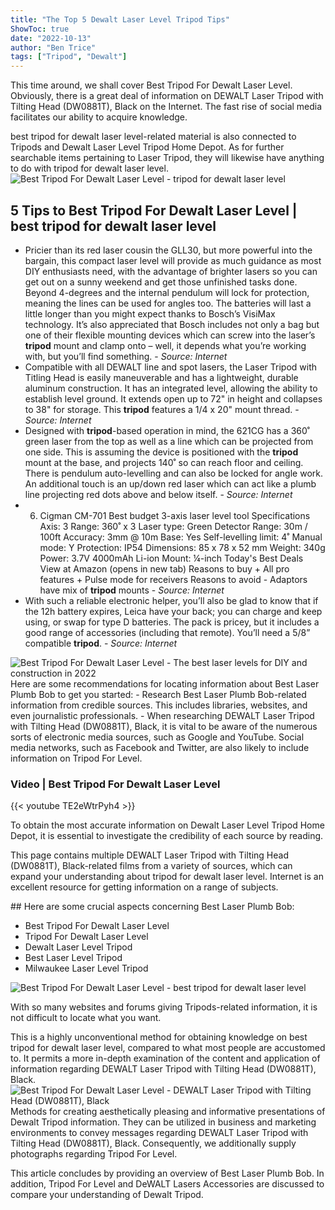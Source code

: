 ```yaml
---
title: "The Top 5 Dewalt Laser Level Tripod Tips"
ShowToc: true 
date: "2022-10-13"
author: "Ben Trice" 
tags: ["Tripod", "Dewalt"]
---
```


	
This time around, we shall cover Best Tripod For Dewalt Laser Level. Obviously, there is a great deal of information on DEWALT Laser Tripod with Tilting Head (DW0881T), Black on the Internet. The fast rise of social media facilitates our ability to acquire knowledge.

best tripod for dewalt laser level-related material is also connected to Tripods and Dewalt Laser Level Tripod Home Depot. As for further searchable items pertaining to Laser Tripod, they will likewise have anything to do with tripod for dewalt laser level.
<img loading="lazy" src="https://richlab.net/pictures/607527.jpg" onerror="this.onerror=null;this.src='https://blogger.googleusercontent.com/img/a/AVvXsEhe7F7TRXHtjiKvHb5vS7DmnxvpHiDyoYyYvm1nHB3Qp2_w3BnM6A2eq4v7FYxCC9bfZt3a9vIMtAYEKUiaDQbHMg-ViyGmRIj39MLp0bGFfgfYw1Dc9q_H-T0wiTm3l0Uq42dETrN9eC8aGJ9_IORZsxST1AcLR7np1koOfcc7tnHa4S8Mwz_xD9d0=s16000';" alt="Best Tripod For Dewalt Laser Level - tripod for dewalt laser level" >

## 5 Tips to Best Tripod For Dewalt Laser Level | best tripod for dewalt laser level
-   Pricier than its red laser cousin the GLL30, but more powerful into the bargain, this compact laser level will provide as much guidance as most DIY enthusiasts need, with the advantage of brighter lasers so you can get out on a sunny weekend and get those unfinished tasks done. Beyond 4-degrees and the internal pendulum will lock for protection, meaning the lines can be used for angles too. The batteries will last a little longer than you might expect thanks to Bosch’s VisiMax technology. It’s also appreciated that Bosch includes not only a bag but one of their flexible mounting devices which can screw into the laser’s **tripod** mount and clamp onto – well, it depends what you’re working with, but you’ll find something. - <cite>Source: Internet</cite>
-   Compatible with all DEWALT line and spot lasers, the Laser Tripod with Titling Head is easily maneuverable and has a lightweight, durable aluminum construction. It has an integrated level, allowing the ability to establish level ground. It extends open up to 72" in height and collapses to 38" for storage. This **tripod** features a 1/4 x 20" mount thread. - <cite>Source: Internet</cite>
-   Designed with **tripod**-based operation in mind, the 621CG has a 360˚ green laser from the top as well as a line which can be projected from one side. This is assuming the device is positioned with the **tripod** mount at the base, and projects 140˚ so can reach floor and ceiling. There is pendulum auto-levelling and can also be locked for angle work. An additional touch is an up/down red laser which can act like a plumb line projecting red dots above and below itself. - <cite>Source: Internet</cite>
-   6. Cigman CM-701 Best budget 3-axis laser level tool Specifications Axis: 3 Range: 360˚ x 3 Laser type: Green Detector Range: 30m / 100ft Accuracy: 3mm @ 10m Base: Yes Self-levelling limit: 4˚ Manual mode: Y Protection: IP54 Dimensions: 85 x 78 x 52 mm Weight: 340g Power: 3.7V 4000mAh Li-ion Mount: ¼-inch Today's Best Deals View at Amazon (opens in new tab) Reasons to buy + All pro features + Pulse mode for receivers Reasons to avoid - Adaptors have mix of **tripod** mounts - <cite>Source: Internet</cite>
-   With such a reliable electronic helper, you’ll also be glad to know that if the 12h battery expires, Leica have your back; you can charge and keep using, or swap for type D batteries. The pack is pricey, but it includes a good range of accessories (including that remote). You’ll need a 5/8” compatible **tripod**. - <cite>Source: Internet</cite>


<img loading="lazy" src="https://www.exkalibr.cz/dewalt-de0736-stativ-pro-laser_ie334851.jpg" onerror="this.onerror=null;this.src='https://blogger.googleusercontent.com/img/a/AVvXsEhe7F7TRXHtjiKvHb5vS7DmnxvpHiDyoYyYvm1nHB3Qp2_w3BnM6A2eq4v7FYxCC9bfZt3a9vIMtAYEKUiaDQbHMg-ViyGmRIj39MLp0bGFfgfYw1Dc9q_H-T0wiTm3l0Uq42dETrN9eC8aGJ9_IORZsxST1AcLR7np1koOfcc7tnHa4S8Mwz_xD9d0=s16000';" alt="Best Tripod For Dewalt Laser Level - The best laser levels for DIY and construction in 2022" >
Here are some recommendations for locating information about Best Laser Plumb Bob to get you started:
- Research Best Laser Plumb Bob-related information from credible sources. This includes libraries, websites, and even journalistic professionals.
- When researching DEWALT Laser Tripod with Tilting Head (DW0881T), Black, it is vital to be aware of the numerous sorts of electronic media sources, such as Google and YouTube. Social media networks, such as Facebook and Twitter, are also likely to include information on Tripod For Level.

### Video | Best Tripod For Dewalt Laser Level
{{< youtube TE2eWtrPyh4 >}} 

To obtain the most accurate information on Dewalt Laser Level Tripod Home Depot, it is essential to investigate the credibility of each source by reading.

This page contains multiple DEWALT Laser Tripod with Tilting Head (DW0881T), Black-related films from a variety of sources, which can expand your understanding about tripod for dewalt laser level. Internet is an excellent resource for getting information on a range of subjects.
<script async="async" data-cfasync="false" src="//normallydemandedalter.com/fe63df3c5408708b15d8dc3d9b206b31/invoke.js"></script>
<div id="container-fe63df3c5408708b15d8dc3d9b206b31"></div>
## Here are some crucial aspects concerning Best Laser Plumb Bob:

- Best Tripod For Dewalt Laser Level
- Tripod For Dewalt Laser Level
- Dewalt Laser Level Tripod
- Best Laser Level Tripod
- Milwaukee Laser Level Tripod

 <img loading="lazy" src="https://www.aconcordcarpenter.com/wp-content/uploads/2014/01/16.jpg" onerror="this.onerror=null;this.src='https://blogger.googleusercontent.com/img/a/AVvXsEhe7F7TRXHtjiKvHb5vS7DmnxvpHiDyoYyYvm1nHB3Qp2_w3BnM6A2eq4v7FYxCC9bfZt3a9vIMtAYEKUiaDQbHMg-ViyGmRIj39MLp0bGFfgfYw1Dc9q_H-T0wiTm3l0Uq42dETrN9eC8aGJ9_IORZsxST1AcLR7np1koOfcc7tnHa4S8Mwz_xD9d0=s16000';" alt="Best Tripod For Dewalt Laser Level - best tripod for dewalt laser level" >

With so many websites and forums giving Tripods-related information, it is not difficult to locate what you want.

This is a highly unconventional method for obtaining knowledge on best tripod for dewalt laser level, compared to what most people are accustomed to. It permits a more in-depth examination of the content and application of information regarding DEWALT Laser Tripod with Tilting Head (DW0881T), Black.
<img loading="lazy" src="https://richlab.net/pictures/lufkin-laser-level-lr502-review.jpg" onerror="this.onerror=null;this.src='https://blogger.googleusercontent.com/img/a/AVvXsEhe7F7TRXHtjiKvHb5vS7DmnxvpHiDyoYyYvm1nHB3Qp2_w3BnM6A2eq4v7FYxCC9bfZt3a9vIMtAYEKUiaDQbHMg-ViyGmRIj39MLp0bGFfgfYw1Dc9q_H-T0wiTm3l0Uq42dETrN9eC8aGJ9_IORZsxST1AcLR7np1koOfcc7tnHa4S8Mwz_xD9d0=s16000';" alt="Best Tripod For Dewalt Laser Level - DEWALT Laser Tripod with Tilting Head (DW0881T), Black" >
Methods for creating aesthetically pleasing and informative presentations of Dewalt Tripod information. They can be utilized in business and marketing environments to convey messages regarding DEWALT Laser Tripod with Tilting Head (DW0881T), Black. Consequently, we additionally supply photographs regarding Tripod For Level.

This article concludes by providing an overview of Best Laser Plumb Bob. In addition, Tripod For Level and DeWALT Lasers Accessories are discussed to compare your understanding of Dewalt Tripod.
	
	

